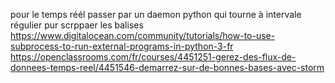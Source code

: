pour le temps réél passer par un daemon python qui tourne à intervale régulier pur scrppaer les balises
https://www.digitalocean.com/community/tutorials/how-to-use-subprocess-to-run-external-programs-in-python-3-fr
https://openclassrooms.com/fr/courses/4451251-gerez-des-flux-de-donnees-temps-reel/4451546-demarrez-sur-de-bonnes-bases-avec-storm